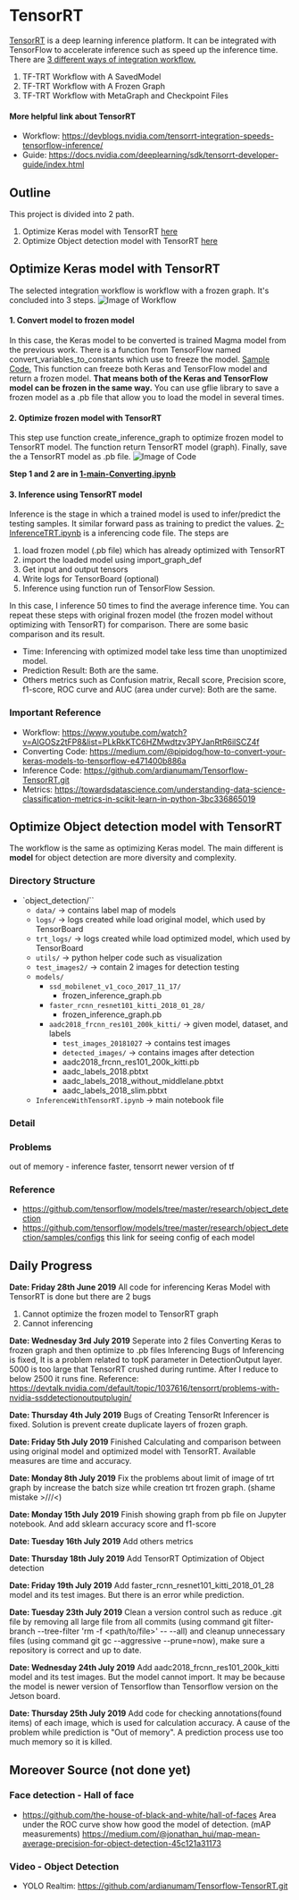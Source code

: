 # TensorRT
[TensorRT](https://developer.nvidia.com/tensorrt) is a deep learning inference platform. It can be integrated with TensorFlow to accelerate inference such as speed up the inference time. There are [3 different ways of integration workflow.](https://docs.nvidia.com/deeplearning/frameworks/tf-trt-user-guide/index.html)
1. TF-TRT Workflow with A SavedModel
2. TF-TRT Workflow with A Frozen Graph
3. TF-TRT Workflow with MetaGraph and Checkpoint Files

#### More helpful link about TensorRT
- Workflow: https://devblogs.nvidia.com/tensorrt-integration-speeds-tensorflow-inference/
- Guide: https://docs.nvidia.com/deeplearning/sdk/tensorrt-developer-guide/index.html

## Outline
This project is divided into 2 path.
1. Optimize Keras model with TensorRT [here](https://gitlab.com/imla/demos/tensor_rt/tree/vittunyuta/keras)
2. Optimize Object detection model with TensorRT [here](https://gitlab.com/imla/demos/tensor_rt/tree/vittunyuta/object_detection)

## Optimize Keras model with TensorRT
The selected integration workflow is workflow with a frozen graph. It's concluded into 3 steps.
![Image of Workflow](https://gitlab.com/imla/demos/tensor_rt/blob/vittunyuta/doc_img/keras_trt_workflow.png)

#### 1. Convert model to frozen model
In this case, the Keras model to be converted is trained Magma model from the previous work. There is a function from TensorFlow named convert_variables_to_constants which use to freeze the model. [Sample Code.](https://medium.com/@pipidog/how-to-convert-your-keras-models-to-tensorflow-e471400b886a) This function can freeze both Keras and TensorFlow model and return a frozen model. **That means both of the Keras and TensorFlow model can be frozen in the same way.** You can use gflie library to save a frozen model as a .pb file that allow you to load the model in several times.

#### 2. Optimize frozen model with TensorRT
 This step use function create_inference_graph to optimize frozen model to TensorRT model. The function return TensorRT model (graph). Finally, save the a TensorRT model as .pb file.
![Image of Code](https://gitlab.com/imla/demos/tensor_rt/blob/vittunyuta/doc_img/optimize_trt.png)

**Step 1 and 2 are in [1-main-Converting.ipynb](https://gitlab.com/imla/demos/tensor_rt/blob/vittunyuta/keras/1-main-Converting.ipynb)**

#### 3. Inference using TensorRT model
Inference is the stage in which a trained model is used to infer/predict the testing samples. It similar forward pass as training to predict the values. [2-InferenceTRT.ipynb](https://gitlab.com/imla/demos/tensor_rt/blob/vittunyuta/notebook/2-InferenceTRT.ipynb) is a inferencing code file. The steps are
1. load frozen model (.pb file) which has already optimized with TensorRT
2. import the loaded model using import_graph_def
3. Get input and output tensors
4. Write logs for TensorBoard (optional)
5. Inference using function run of TensorFlow Session.

In this case, I inference 50 times to find the average inference time.
You can repeat these steps with original frozen model (the frozen model without optimizing with TensorRT) for comparison. There are some basic comparison and its result.
- Time: Inferencing with optimized model take less time than unoptimized model.
- Prediction Result: Both are the same.
- Others metrics such as Confusion matrix, Recall score, Precision score,  f1-score, ROC curve and AUC (area under curve): Both are the same.

### Important Reference
- Workflow: https://www.youtube.com/watch?v=AIGOSz2tFP8&list=PLkRkKTC6HZMwdtzv3PYJanRtR6ilSCZ4f
- Converting Code: https://medium.com/@pipidog/how-to-convert-your-keras-models-to-tensorflow-e471400b886a
- Inference Code: https://github.com/ardianumam/Tensorflow-TensorRT.git
- Metrics: https://towardsdatascience.com/understanding-data-science-classification-metrics-in-scikit-learn-in-python-3bc336865019

## Optimize Object detection model with TensorRT
The workflow is the same as optimizing Keras model. The main different is **model** for object detection are more diversity and complexity.

### Directory Structure
+ `object_detection/``
	+ `data/` -> contains label map of models
	+ `logs/` -> logs created while load original model, which used by TensorBoard
	+ `trt_logs/` -> logs created while load optimized model, which used by TensorBoard
	+ `utils/` -> python helper code such as visualization
	+ `test_images2/` -> contain 2 images for detection testing
	+ `models/`
		+ `ssd_mobilenet_v1_coco_2017_11_17/`
			+ frozen_inference_graph.pb
		+ `faster_rcnn_resnet101_kitti_2018_01_28/`
			+ frozen_inference_graph.pb
		+ `aadc2018_frcnn_res101_200k_kitti/` -> given model, dataset, and labels
			+ `test_images_20181027` -> contains test images
			+ `detected_images/` -> contains images after detection
			+ aadc2018_frcnn_res101_200k_kitti.pb
			+ aadc_labels_2018.pbtxt
			+ aadc_labels_2018_without_middlelane.pbtxt
			+ aadc_labels_2018_slim.pbtxt
	+ `InferenceWithTensorRT.ipynb` -> main notebook file

### Detail

### Problems
out of memory - inference faster, tensorrt
newer version of tf

### Reference
- https://github.com/tensorflow/models/tree/master/research/object_detection
- https://github.com/tensorflow/models/tree/master/research/object_detection/samples/configs this link for seeing config of each model



## Daily Progress
**Date: Friday 28th June 2019**
All code for inferencing Keras Model with TensorRT is done but there are 2 bugs
1. Cannot optimize the frozen model to TensorRT graph
2. Cannot inferencing

**Date: Wednesday 3rd July 2019**
Seperate into 2 files
Converting Keras to frozen graph and then optimize to .pb files
Inferencing
Bugs of Inferencing is fixed, It is a problem related to topK parameter in DetectionOutput layer. 5000 is too large that TensorRT crushed during runtime. After I reduce to below 2500 it runs fine. Reference: https://devtalk.nvidia.com/default/topic/1037616/tensorrt/problems-with-nvidia-ssddetectionoutputplugin/

**Date: Thursday 4th July 2019**
Bugs of Creating TensorRt Inferencer is fixed. Solution is prevent create duplicate layers of frozen graph.

**Date: Friday 5th July 2019**
Finished Calculating and comparison between using original model and optimized model with TensorRT. Available measures are time and accuracy.

**Date: Monday 8th July 2019**
Fix the problems about limit of image of trt graph by increase the batch size while creation trt frozen graph. (shame mistake >///<)

**Date: Monday 15th July 2019**
Finish showing graph from pb file on Jupyter notebook. And add sklearn accuracy score and f1-score

**Date: Tuesday 16th July 2019**
Add others metrics

**Date: Thursday 18th July 2019**
Add TensorRT Optimization of Object detection

**Date: Friday 19th July 2019**
Add faster_rcnn_resnet101_kitti_2018_01_28 model and its test images. But there is an error while prediction.

**Date: Tuesday 23th July 2019**
Clean a version control such as reduce .git file by removing all large file from all commits (using command git filter-branch --tree-filter 'rm -f <path/to/file>' -- --all) and cleanup unnecessary files (using command git gc --aggressive --prune=now), make sure a repository is correct and up to date.

**Date: Wednesday 24th July 2019**
Add aadc2018_frcnn_res101_200k_kitti model and its test images. But the model cannot import. It may be because the model is newer version of Tensorflow than Tensorflow version on the Jetson board.

**Date: Thursday 25th July 2019**
Add code for checking annotations(found items) of each image, which is used for calculation accuracy. A cause of the problem while prediction is "Out of memory". A prediction process use too much memory so it is killed.


## Moreover Source (not done yet)
### Face detection - Hall of face
- https://github.com/the-house-of-black-and-white/hall-of-faces
Area under the ROC curve show how good the model of detection.
(mAP measurements) https://medium.com/@jonathan_hui/map-mean-average-precision-for-object-detection-45c121a31173

### Video - Object Detection
- YOLO Realtim: https://github.com/ardianumam/Tensorflow-TensorRT.git
